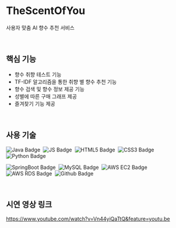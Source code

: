 # TheScentOfYou
사용자 맞춤 AI 향수 추천 서비스

<br>

## 핵심 기능
- 향수 취향 테스트 기능
- TF-IDF 알고리즘을 통한 취향 별 향수 추천 기능
- 향수 검색 및 향수 정보 제공 기능
- 성별에 따른 구매 그래프 제공
- 즐겨찾기 기능 제공

<br>

## 사용 기술
![Java Badge](https://img.shields.io/badge/Java-007396?style=flat&logo=Java&logoColor=white)&nbsp;
![JS Badge](https://img.shields.io/badge/Java%20Script-F7DF1E?style=flat&logo=JavaScript&logoColor=black)&nbsp;
![HTML5 Badge](https://img.shields.io/badge/HTML5-E34F26?style=flat&logo=HTML5&logoColor=white)&nbsp;
![CSS3 Badge](https://img.shields.io/badge/CSS3-1572B6?style=flat&logo=CSS3&logoColor=white)&nbsp;
![Python Badge](https://img.shields.io/badge/Python-3776AB?style=flat&logo=Java&logoColor=white)&nbsp;

![SpringBoot Badge](https://img.shields.io/badge/Spring&nbsp;Boot-6DB33F?style=flat&logo=SpringBoot&logoColor=white)&nbsp;
![MySQL Badge](https://img.shields.io/badge/MySQL-4479A1?style=flat&logo=MySQL&logoColor=white)&nbsp;
![AWS EC2 Badge](https://img.shields.io/badge/Amazon&nbsp;EC2-FF9900?style=flat&logo=Amazon-EC2&logoColor=white)&nbsp; 
![AWS RDS Badge](https://img.shields.io/badge/Amazon&nbsp;RDS-527FFF?style=flat&logo=Amazon-RDS&logoColor=white)&nbsp; 
![Github Badge](https://img.shields.io/badge/github-181717?style=flat&logo=github&logoColor=white)&nbsp; 

<br>

## 시연 영상 링크
https://www.youtube.com/watch?v=Vn44yiQaTtQ&feature=youtu.be
